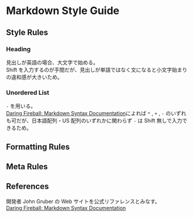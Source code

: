 # Markdown Style Guide

## Style Rules

### Heading

見出しが英語の場合、大文字で始める。  
Shift を入力するのが手間だが、見出しが単語ではなく文になると小文字始まりの違和感が大きいため。

### Unordered List

`-` を用いる。  
[Daring Fireball: Markdown Syntax Documentation](https://daringfireball.net/projects/markdown/syntax#list)によれば `*` , `+` , `-` のいずれも可だが、日本語配列・US 配列のいずれかに関わらず `-` は Shift 無しで入力できるため。

## Formatting Rules

## Meta Rules

## References

開発者 John Gruber の Web サイトを公式リファレンスとみなす。  
[Daring Fireball: Markdown Syntax Documentation](https://daringfireball.net/projects/markdown/syntax)

